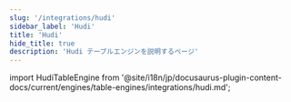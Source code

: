 ```yaml
---
slug: '/integrations/hudi'
sidebar_label: 'Hudi'
title: 'Hudi'
hide_title: true
description: 'Hudi テーブルエンジンを説明するページ'
---
```


import HudiTableEngine from '@site/i18n/jp/docusaurus-plugin-content-docs/current/engines/table-engines/integrations/hudi.md';

<HudiTableEngine/>
